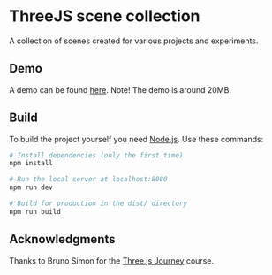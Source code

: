 # ThreeJS scene collection

A collection of scenes created for various projects and experiments.

## Demo

A demo can be found [here](https://scene-collection.vercel.app).
Note! The demo is around 20MB.

## Build
To build the project yourself you need [Node.js](https://nodejs.org/en/download/).
Use these commands:

``` bash
# Install dependencies (only the first time)
npm install

# Run the local server at localhost:8080
npm run dev

# Build for production in the dist/ directory
npm run build
```
## Acknowledgments

Thanks to Bruno Simon for the [Three.js Journey](https://threejs-journey.com/) course.
